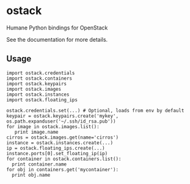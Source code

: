 # ostack

Humane Python bindings for OpenStack

See the documentation for more details.

## Usage

    import ostack.credentials
    import ostack.containers
    import ostack.keypairs
    import ostack.images
    import ostack.instances
    import ostack.floating_ips

    ostack.credentials.set(...) # Optional, loads from env by default
    keypair = ostack.keypairs.create('mykey', os.path.expanduser('~/.ssh/id_rsa.pub'))
    for image in ostack.images.list():
       print image.name
    cirros = ostack.images.get(name='cirros')
    instance = ostack.instances.create(...)
    ip = ostack.floating_ips.create(...)
    instance.ports[0].set_floating_ip(ip)
    for container in ostack.containers.list():
      print container.name
    for obj in containers.get('mycontainer'):
      print obj.name
